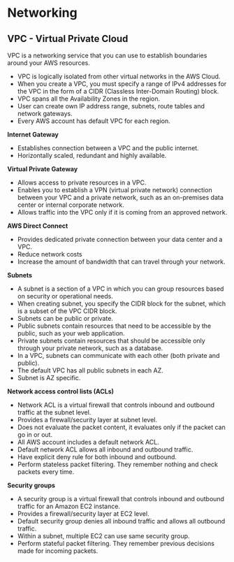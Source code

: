# Networking

## VPC - Virtual Private Cloud
VPC is a networking service that you can use to establish boundaries around your AWS resources.
  - VPC is logically isolated from other virtual networks in the AWS Cloud.
  - When you create a VPC, you must specify a range of IPv4 addresses for the VPC in the form of a CIDR (Classless Inter-Domain Routing) block.
  - VPC spans all the Availability Zones in the region.
  - User can create own IP address range, subnets, route tables and network gateways.
  - Every AWS account has default VPC for each region.

**Internet Gateway** 
  - Establishes connection between a VPC and the public internet.
  - Horizontally scaled, redundant and highly available.

**Virtual Private Gateway** 
  - Allows access to private resources in a VPC.
  - Enables you to establish a VPN (virtual private network) connection between your VPC and a private network, such as an on-premises data center or internal corporate network.
  - Allows traffic into the VPC only if it is coming from an approved network.

**AWS Direct Connect**
  - Provides dedicated private connection between your data center and a VPC.
  - Reduce network costs 
  - Increase the amount of bandwidth that can travel through your network.

**Subnets**
  - A subnet is a section of a VPC in which you can group resources based on security or operational needs.
  - When creating subnet, you specify the CIDR block for the subnet, which is a subset of the VPC CIDR block.
  - Subnets can be public or private.
  - Public subnets contain resources that need to be accessible by the public, such as your web application.
  - Private subnets contain resources that should be accessible only through your private network, such as a database.
  - In a VPC, subnets can communicate with each other (both private and public).
  - The default VPC has all public subnets in each AZ.
  - Subnet is AZ specific. 

**Network access control lists (ACLs)**
  - Network ACL is a virtual firewall that controls inbound and outbound traffic at the subnet level.
  - Provides a firewall/security layer at subnet level.
  - Does not evaluate the packet content, it evaluates only if the packet can go in or out.
  - All AWS account includes a default network ACL.
  - Default network ACL allows all inbound and outbound traffic.
  - Have explicit deny rule for both inbound and outbound.
  - Perform stateless packet filtering. They remember nothing and check packets every time.

**Security groups**
  - A security group is a virtual firewall that controls inbound and outbound traffic for an Amazon EC2 instance.
  - Provides a firewall/security layer at EC2 level.
  - Default security group denies all inbound traffic and allows all outbound traffic.
  - Within a subnet, multiple EC2 can use same security group.
  - Perform stateful packet filtering. They remember previous decisions made for incoming packets.


